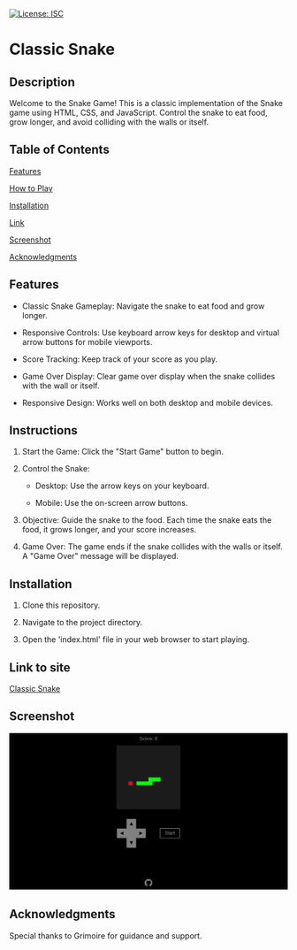 [![License: ISC](https://img.shields.io/badge/License-ISC-blue.svg)](https://opensource.org/licenses/ISC)

# Classic Snake

## Description

Welcome to the Snake Game! This is a classic implementation of the Snake game using HTML, CSS, and JavaScript. Control the snake to eat food, grow longer, and avoid colliding with the walls or itself.

## Table of Contents

[Features](#features)

[How to Play](#instructions)

[Installation](#installation)

[Link](#link-to-site)

[Screenshot](#screenshot)

[Acknowledgments](#acknowledgments)

## Features

- Classic Snake Gameplay: Navigate the snake to eat food and grow longer.

- Responsive Controls: Use keyboard arrow keys for desktop and virtual arrow buttons for mobile viewports.

- Score Tracking: Keep track of your score as you play.

- Game Over Display: Clear game over display when the snake collides with the wall or itself.

- Responsive Design: Works well on both desktop and mobile devices.

## Instructions

1. Start the Game: Click the "Start Game" button to begin.

2. Control the Snake:

    - Desktop: Use the arrow keys on your keyboard.

    - Mobile: Use the on-screen arrow buttons.

3. Objective: Guide the snake to the food. Each time the snake eats the food, it grows longer, and your score increases.

4. Game Over: The game ends if the snake collides with the walls or itself. A "Game Over" message will be displayed.

## Installation

1. Clone this repository.

2. Navigate to the project directory.

3. Open the 'index.html' file in your web browser to start playing.

## Link to site

[Classic Snake](https://joseph-s-foster.github.io/Classic-Snake/)

## Screenshot

![Screenshot of application](./Screenshot.png)

## Acknowledgments

Special thanks to Grimoire for guidance and support.

